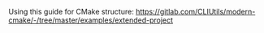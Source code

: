 Using this guide for CMake structure: https://gitlab.com/CLIUtils/modern-cmake/-/tree/master/examples/extended-project
